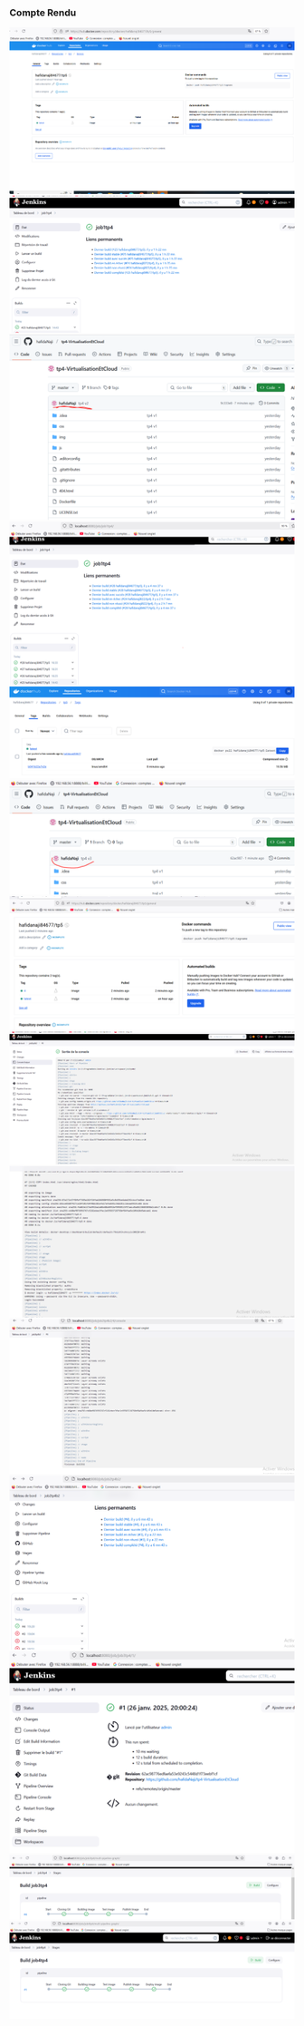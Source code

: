 <h3>Compte Rendu</h3>
<img src="captures/Capture1.PNG">
<img src="captures/Capture2.PNG">
<img src="captures/Capture3.PNG">
<img src="captures/Capture4.PNG">
<img src="captures/Capture5.PNG">
<img src="captures/Capture6.PNG">
<img src="captures/Capture7.PNG">
<img src="captures/Capture8-1.PNG">
<img src="captures/Capture8-2.PNG">
<img src="captures/Capture8-3.PNG">
<img src="captures/Capture9.PNG">
<img src="captures/Capture10.PNG">
<img src="captures/Capture11.PNG">
<img src="captures/Capture12.PNG">


